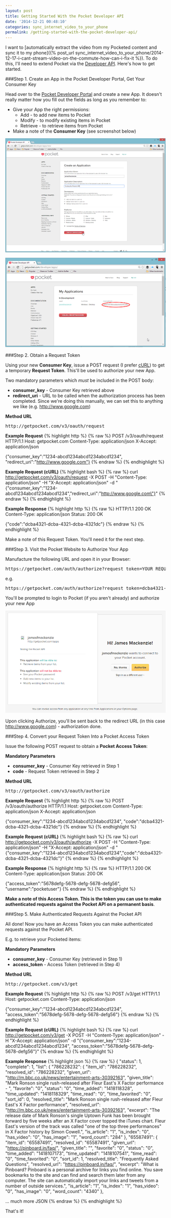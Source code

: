 ```yaml
---
layout: post
title: Getting Started With the Pocket Developer API
date: '2014-12-21 00:48:10'
categories: sync_internet_video_to_your_phone
permalink: /getting-started-with-the-pocket-developer-api/
---
```


I want to [automatically extract the video from my Pocketed content and sync it to my phone]({% post_url sync_internet_video_to_your_phone/2014-12-17-i-cant-stream-video-on-the-commute-how-can-i-fix-it %}). To do this, I'll need to extend Pocket via the <a href="http://getpocket.com/developer/" target="_blank">Developer API</a>. Here's how to get started.

###Step 1. Create an App in the Pocket Developer Portal, Get Your Consumer Key

Head over to the <a href="http://getpocket.com/developer/" target="_blank">Pocket Developer Portal</a> and create a new App. It doesn't really matter how you fill out the fields as long as you remember to:

* Give your App the right permissions:
	* Add - to add new items to Pocket
    * Modify - to modify existing items in Pocket
    * Retrieve - to retrieve items from Pocket
* Make a note of the **Consumer Key** (see screenshot below)

![](/img/posts/2014-12-20-19_05_12-Pocket_-Developer-API.png)

![](/img/posts/2014-12-20-23_39_03-Pocket_-Developer-API.png)

###Step 2. Obtain a Request Token

Using your new **Consumer Key**, issue a POST request (I prefer <a href="http://curl.haxx.se/" target="_blank">cURL</a>) to get a temporary **Request Token**. This'll be used to authorize your new App.

Two mandatory parameters which *must* be included in the POST body:

* **consumer_key** - Consumer Key retrieved above
* **redirect_uri** - URL to be called when the authorization process has been completed. Since we're doing this manually, we can set this to anything we like (e.g. http://www.google.com)

**Method URL**
<pre>
http://getpocket.com/v3/oauth/request
</pre>

**Example Request**
{% highlight http %}
{% raw %}
POST /v3/oauth/request HTTP/1.1
Host: getpocket.com
Content-Type: application/json
X-Accept: application/json

{"consumer_key":"1234-abcd1234abcd1234abcd1234",
"redirect_uri":"http://www.google.com"}
{% endraw %}
{% endhighlight %}

**Example Request (cURL)**
{% highlight bash %}
{% raw %}
curl http://getpocket.com/v3/oauth/request -X POST -H "Content-Type: application/json" -H "X-Accept: application/json" -d "{\"consumer_key\":\"1234-abcd1234abcd1234abcd1234\",\"redirect_uri\":\"http://www.google.com\"}"
{% endraw %}
{% endhighlight %}

**Example Response**
{% highlight http %}
{% raw %}
HTTP/1.1 200 OK
Content-Type: application/json
Status: 200 OK

{"code":"dcba4321-dcba-4321-dcba-4321dc"}
{% endraw %}
{% endhighlight %}

Make a note of this Request Token. You'll need it for the next step.

###Step 3. Visit the Pocket Website to Authorize Your App

Manufacture the following URL and open it in your Browser:

<pre>
https://getpocket.com/auth/authorize?request_token=YOUR_REQUEST_TOKEN&redirect_uri=YOUR_REDIRECT_URI
</pre>

e.g.

<pre>
https://getpocket.com/auth/authorize?request_token=dcba4321-dcba-4321-dcba-4321dc&redirect_uri=http://www.google.com
</pre>

You'll be prompted to login to Pocket (if you aren't already) and authorize your new App

![](/img/posts/2014-12-21-00_23_49-Pocket_-Authorize-App.png)

Upon clicking Authorize, you'll be sent back to the redirect URL (in this case http://www.google.com) - authorization done.

###Step 4. Convert your Request Token Into a Pocket Access Token

Issue the following POST request to obtain a **Pocket Access Token**:

**Mandatory Parameters**

* **consumer_key** - Consumer Key retrieved in Step 1
* **code** - Request Token retrieved in Step 2

**Method URL**
<pre>
http://getpocket.com/v3/oauth/authorize
</pre>

**Example Request**
{% highlight http %}
{% raw %}
POST /v3/oauth/authorize HTTP/1.1
Host: getpocket.com
Content-Type: application/json
X-Accept: application/json

{"consumer_key":"1234-abcd1234abcd1234abcd1234",
"code":"dcba4321-dcba-4321-dcba-4321dc"}
{% endraw %}
{% endhighlight %}

**Example Request (cURL)**
{% highlight bash %}
{% raw %}
curl http://getpocket.com/v3/oauth/authorize -X POST -H "Content-Type: application/json" -H "X-Accept: application/json" -d "{\"consumer_key\":\"1234-abcd1234abcd1234abcd1234\",\"code\":\"dcba4321-dcba-4321-dcba-4321dc\"}"
{% endraw %}
{% endhighlight %}

**Example Response**
{% highlight http %}
{% raw %}
HTTP/1.1 200 OK
Content-Type: application/json
Status: 200 OK

{"access_token":"5678defg-5678-defg-5678-defg56",
"username":"pocketuser"}
{% endraw %}
{% endhighlight %}

**Make a note of this Access Token. This is the token you can use to make authenticated requests against the Pocket API on a permanent basis**.

###Step 5. Make Authenticated Requests Against the Pocket API

All done! Now you have an Access Token you can make authenticated requests against the Pocket API.

E.g. to retrieve your Pocketed items:

**Mandatory Parameters**

* **consumer_key** - Consumer Key (retrieved in Step 1)
* **access_token** - Access Token (retrieved in Step 4)

**Method URL**
<pre>
http://getpocket.com/v3/get
</pre>

**Example Request**
{% highlight http %}
{% raw %}
POST /v3/get HTTP/1.1
Host: getpocket.com
Content-Type: application/json

{"consumer_key":"1234-abcd1234abcd1234abcd1234",
"access_token":"5678defg-5678-defg-5678-defg56"}
{% endraw %}
{% endhighlight %}

**Example Request (cURL)**
{% highlight bash %}
{% raw %}
curl http://getpocket.com/v3/get -X POST -H "Content-Type: application/json" -H "X-Accept: application/json" -d "{\"consumer_key\":\"1234-abcd1234abcd1234abcd1234\", \"access_token\":\"5678defg-5678-defg-5678-defg56\"}"
{% endraw %}
{% endhighlight %}

**Example Response**
{% highlight json %}
{% raw %}
{
  "status": 1,
  "complete": 1,
  "list": {
    "786228232": {
      "item_id": "786228232",
      "resolved_id": "786228232",
      "given_url": "http://m.bbc.co.uk/news/entertainment-arts-30392163",
      "given_title": "Mark Ronson single rush-released after Fleur East's X Factor performance - ",
      "favorite": "0",
      "status": "0",
      "time_added": "1418118328",
      "time_updated": "1418118329",
      "time_read": "0",
      "time_favorited": "0",
      "sort_id": 0,
      "resolved_title": "Mark Ronson single rush-released after Fleur East's X Factor performance",
      "resolved_url": "http://m.bbc.co.uk/news/entertainment-arts-30392163",
      "excerpt": "The release date of Mark Ronson's single Uptown Funk has been brought forward by five weeks after an X Factor cover topped the iTunes chart.  Fleur East's version of the track was called \"one of the top three performances\" in X Factor history by Simon Cowell.",
      "is_article": "1",
      "is_index": "0",
      "has_video": "0",
      "has_image": "1",
      "word_count": "284"
    },
    "65587491": {
      "item_id": "65587491",
      "resolved_id": "65587491",
      "given_url": "https://pinboard.in/faq/",
      "given_title": "",
      "favorite": "0",
      "status": "0",
      "time_added": "1418107173",
      "time_updated": "1418107541",
      "time_read": "0",
      "time_favorited": "0",
      "sort_id": 1,
      "resolved_title": "Frequently Asked Questions",
      "resolved_url": "https://pinboard.in/faq/",
      "excerpt": "What is Pinboard?  Pinboard is a personal archive for links you find online. You save bookmarks to the site and can find and search them later from any computer. The site can automatically import your links and tweets from a number of outside services.",
      "is_article": "1",
      "is_index": "1",
      "has_video": "0",
      "has_image": "0",
      "word_count": "4340"
    },
    
... much more JSON
{% endraw %}
{% endhighlight %}

That's it!